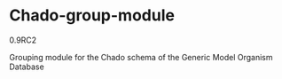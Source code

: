 Chado-group-module
==================

0.9RC2

Grouping module for the Chado schema of the Generic Model Organism Database
